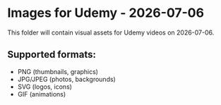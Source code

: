 # Images for Udemy - 2026-07-06

This folder will contain visual assets for Udemy videos on 2026-07-06.

## Supported formats:
- PNG (thumbnails, graphics)
- JPG/JPEG (photos, backgrounds)
- SVG (logos, icons)
- GIF (animations)
